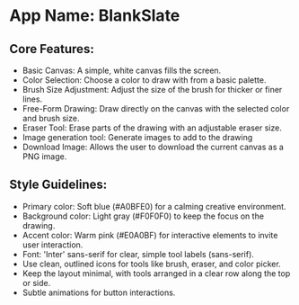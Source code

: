 # **App Name**: BlankSlate

## Core Features:

- Basic Canvas: A simple, white canvas fills the screen.
- Color Selection: Choose a color to draw with from a basic palette.
- Brush Size Adjustment: Adjust the size of the brush for thicker or finer lines.
- Free-Form Drawing: Draw directly on the canvas with the selected color and brush size.
- Eraser Tool: Erase parts of the drawing with an adjustable eraser size.
- Image generation tool: Generate images to add to the drawing
- Download Image: Allows the user to download the current canvas as a PNG image.

## Style Guidelines:

- Primary color: Soft blue (#A0BFE0) for a calming creative environment.
- Background color: Light gray (#F0F0F0) to keep the focus on the drawing.
- Accent color: Warm pink (#E0A0BF) for interactive elements to invite user interaction.
- Font: 'Inter' sans-serif for clear, simple tool labels (sans-serif).
- Use clean, outlined icons for tools like brush, eraser, and color picker.
- Keep the layout minimal, with tools arranged in a clear row along the top or side.
- Subtle animations for button interactions.